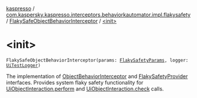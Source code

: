 [kaspresso](../../index.md) / [com.kaspersky.kaspresso.interceptors.behaviorkautomator.impl.flakysafety](../index.md) / [FlakySafeObjectBehaviorInterceptor](index.md) / [&lt;init&gt;](./-init-.md)

# &lt;init&gt;

`FlakySafeObjectBehaviorInterceptor(params: `[`FlakySafetyParams`](../../com.kaspersky.kaspresso.params/-flaky-safety-params/index.md)`, logger: `[`UiTestLogger`](../../com.kaspersky.kaspresso.logger/-ui-test-logger.md)`)`

The implementation of [ObjectBehaviorInterceptor](../../com.kaspersky.kaspresso.interceptors.behaviorkautomator/-object-behavior-interceptor.md) and [FlakySafetyProvider](../../com.kaspersky.kaspresso.flakysafety/-flaky-safety-provider/index.md) interfaces.
Provides system flaky safety functionality for [UiObjectInteraction.perform](#) and [UiObjectInteraction.check](#) calls.

